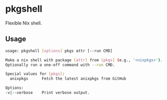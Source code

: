 # pkgshell

Flexible Nix shell.


## Usage

```bash
usage: pkgshell [options] pkgs attr [--run CMD]

Make a nix shell with package [attr] from [pkgs] (e.g., '<nixpkgs>').
Optionally run a one-off command with --run CMD.

Special values for [pkgs]:
  anixpkgs      Fetch the latest anixpkgs from GitHub

Options:
-v|--verbose    Print verbose output.

```

